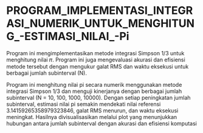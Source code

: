 # PROGRAM_IMPLEMENTASI_INTEGRASI_NUMERIK_UNTUK_MENGHITUNG_-ESTIMASI_NILAI_-Pi
Program ini mengimplementasikan metode integrasi Simpson 1/3 untuk menghitung nilai  𝜋. Program ini juga mengevaluasi akurasi dan efisiensi metode tersebut dengan mengukur galat RMS dan waktu eksekusi untuk berbagai jumlah subinterval (N).

Program ini menghitung nilai pi secara numerik menggunakan metode integrasi Simpson 1/3 dan menguji kinerjanya dengan berbagai jumlah subinterval (N = 10, 100, 1000, 10000). Dengan setiap peningkatan jumlah subinterval, estimasi nilai pi semakin mendekati nilai referensi 3.14159265358979323846, galat RMS menurun, dan waktu eksekusi meningkat. Hasilnya divisualisasikan melalui plot yang menunjukkan hubungan antara jumlah subinterval dengan akurasi dan efisiensi komputasi
